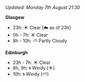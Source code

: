 *Updated: Monday 7th August 21:30*

**Glasgow**

* 23h: :sunny: Clear [:cloud: as of 23h]
* 0h - 7h: :sunny: Clear
* 8h - 10h: :partly_sunny: Partly Cloudy

**Edinburgh**

* 23h - 7h: :sunny: Clear
* 8h, 9h: :cyclone: Windy (:sunny:)
* 10h: :cyclone: Windy (:partly_sunny:)
